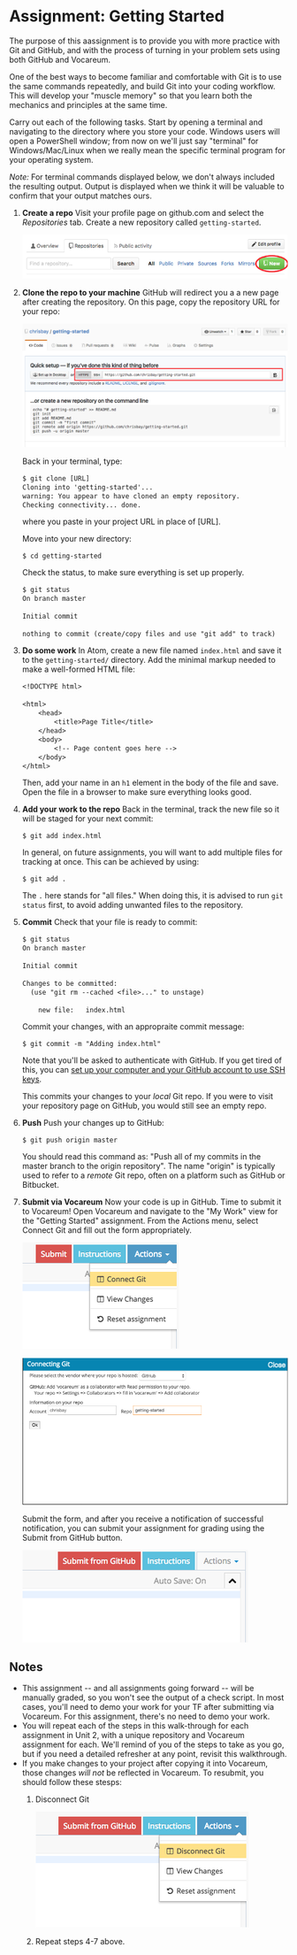 # Assignment: Getting Started

The purpose of this aassignment is to provide you with more practice with Git and GitHub, and with the process of turning in your problem sets using both GitHub and Vocareum.

One of the best ways to become familiar and comfortable with Git is to use the same commands repeatedly, and build Git into your coding workflow. This will develop your "muscle memory" so that you learn both the mechanics and principles at the same time.

Carry out each of the following tasks. Start by opening a terminal and navigating to the directory where you store your code. Windows users will open a PowerShell window; from now on we'll just say "terminal" for Windows/Mac/Linux when we really mean the specific terminal program for your operating system.

*Note:* For terminal commands displayed below, we don't always included the resulting output. Output is displayed when we think it will be valuable to confirm that your output matches ours.

1. **Create a repo** Visit your profile page on github.com and select the *Repositories* tab. Create a new repository called `getting-started`.

    ![New repository](images/new-repo.png)

1. **Clone the repo to your machine** GitHub will redirect you a a new page after creating the repository. On this page, copy the repository URL for your repo:

    ![Repository URL](images/copy-url-post-create.png)

    Back in your terminal, type:
    ```
    $ git clone [URL]
    Cloning into 'getting-started'...
    warning: You appear to have cloned an empty repository.
    Checking connectivity... done.
    ```
    where you paste in your project URL in place of [URL].

    Move into your new directory:
    ```
    $ cd getting-started
    ```
    Check the status, to make sure everything is set up properly.
    ```
    $ git status
    On branch master

    Initial commit

    nothing to commit (create/copy files and use "git add" to track)
    ```
1. **Do some work** In Atom, create a new file named `index.html` and save it to the `getting-started/` directory. Add the minimal markup needed to make a well-formed HTML file:
    ```
    <!DOCTYPE html>

    <html>
        <head>
            <title>Page Title</title>
        </head>
        <body>
            <!-- Page content goes here -->
        </body>
    </html>
    ```
    Then, add your name in an `h1` element in the body of the file and save. Open the file in a browser to make sure everything looks good.

1. **Add your work to the repo** Back in the terminal, track the new file so it will be staged for your next commit:
    ```
    $ git add index.html
    ```
    In general, on future assignments, you will want to add multiple files for tracking at once. This can be achieved by using:
    ```
    $ git add .
    ```
    The `.` here stands for "all files." When doing this, it is advised to run `git status` first, to avoid adding unwanted files to the repository.

1. **Commit** Check that your file is ready to commit:
    ```
    $ git status
    On branch master

    Initial commit

    Changes to be committed:
      (use "git rm --cached <file>..." to unstage)

    	new file:   index.html

    ```
    Commit your changes, with an appropraite commit message:
    ```
    $ git commit -m "Adding index.html"
    ```

    Note that you'll be asked to authenticate with GitHub. If you get tired of this, you can [set up your computer and your GitHub account to use SSH keys](https://help.github.com/articles/generating-an-ssh-key/).

    This commits your changes to your *local* Git repo. If you were to visit your repository page on GitHub, you would still see an empty repo.

1. **Push** Push your changes up to GitHub:
    ```
    $ git push origin master
    ```
    You should read this command as: "Push all of my commits in the master branch to the origin repository". The name "origin" is typically used to refer to a *remote* Git repo, often on a platform such as GitHub or Bitbucket.

1. **Submit via Vocareum** Now your code is up in GitHub. Time to submit it to Vocareum! Open Vocareum and navigate to the "My Work" view for the "Getting Started" assignment. From the Actions menu, select Connect Git and fill out the form appropriately.

    ![Connect Git](images/connect-git.png)

    ![Connect Git Form](images/connect-git-form.png)

    Submit the form, and after you receive a notification of successful notification, you can submit your assignment for grading using the Submit from GitHub button.

    ![Submit from GitHub](images/submit-from-github.png)

## Notes

* This assignment -- and all assignments going forward -- will be manually graded, so you won't see the output of a check script. In most cases, you'll need to demo your work for your TF after submitting via Vocareum. For this assignment, there's no need to demo your work.
* You will repeat each of the steps in this walk-through for each assignment in Unit 2, with a unique repository and Vocareum assignment for each. We'll remind of you of the steps to take as you go, but if you need a detailed refresher at any point, revisit this walkthrough.
* If you make changes to your project after copying it into Vocareum, those changes *will not* be reflected in Vocareum. To resubmit, you should follow these stesps:
    1. Disconnect Git

        ![Disconnect Git](images/disconnect-git.png)

    1. Repeat steps 4-7 above.

